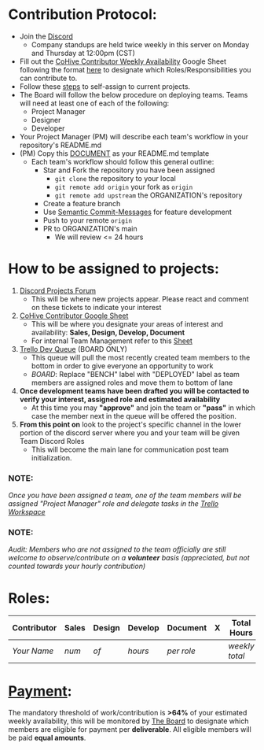# Contribution Protocol:

- Join the [Discord](https://discord.gg/Nzc6Xxdt5X)
  - Company standups are held twice weekly in this server on Monday and Thursday at 12:00pm (CST)
- Fill out the [CoHive Contributor Weekly Availability](https://docs.google.com/spreadsheets/d/1SJh6vwCMvt3bLdduPu461B226AfwCglzGdHAbSPjDeM/edit?usp=sharing) Google Sheet following the format [here](#Roles) to designate which Roles/Responsibilities you can contribute to.
- Follow these [steps](#How-to-be-assigned-to-projects) to self-assign to current projects.
- The Board will follow the below procedure on deploying teams. Teams will need at least one of each of the following:
    - Project Manager
    - Designer
    - Developer
- Your Project Manager (PM) will describe each team's workflow in your repository's README.md
- (PM) Copy this [DOCUMENT](./DEVELOPMENT.md) as your README.md template
    - Each team's workflow should follow this general outline:
      - Star and Fork the repository you have been assigned
        - `git clone` the repository to your local
        - `git remote add origin` your fork as `origin`
        - `git remote add upstream` the ORGANIZATION's repository
      - Create a feature branch
      - Use [Semantic Commit-Messages](https://gist.github.com/joshbuchea/6f47e86d2510bce28f8e7f42ae84c716) for feature development
      - Push to your remote `origin`
      - PR to ORGANIZATION's main
        - We will review <= 24 hours

# How to be assigned to projects:

1. [Discord Projects Forum](https://discord.gg/6SQVNFuT)
   - This will be where new projects appear. Please react and comment on these tickets to indicate your interest
2. [CoHive Contributor Google Sheet](https://docs.google.com/spreadsheets/d/1SJh6vwCMvt3bLdduPu461B226AfwCglzGdHAbSPjDeM/edit?usp=sharing)
   - This will be where you designate your areas of interest and availability: **Sales, Design, Develop, Document** 
   - For internal Team Management refer to this [Sheet](https://docs.google.com/spreadsheets/d/1IGHDlYuAeU_J4DGDyoRcAZOaE3TUo5O1A5Ij-fKgdiQ/edit#gid=0)
3. [Trello Dev Queue](https://trello.com/invite/b/uEa6SxkM/ATTI13c0f88b714a7ab7c8335648628c23afCC7AF9E6/cohive-company-pipeline) (BOARD ONLY)
   - This queue will pull the most recently created team members to the bottom in order to give everyone an opportunity to work
   - _BOARD_: Replace "BENCH" label with "DEPLOYED" label as team members are assigned roles and move them to bottom of lane
4. **Once development teams have been drafted you will be contacted to verify your interest, assigned role and estimated availability**
   - At this time you may **"approve"** and join the team or **"pass"** in which case the member next in the queue will be offered the position.
5. **From this point on** look to the project's specific channel in the lower portion of the discord server where you and your team will be given Team Discord Roles
   - This will become the main lane for communication post team initialization.

### NOTE:
_Once you have been assigned a team, one of the team members will be assigned "Project Manager" role and delegate tasks in the [Trello Workspace](https://trello.com/w/cohivesoftware)_
### NOTE:
_Audit: Members who are not assigned to the team officially are still welcome to observe/contribute on a **volunteer** basis (appreciated, but not counted towards your hourly contribution)_

# Roles:
| Contributor | Sales | Design | Develop | Document | X | Total Hours |
| ----------- | ----- | ------ | ------- | -------- | - | ----------- |
| _Your Name_ | _num_ |  _of_  |  _hours_|_per role_|   |_weekly total_|


# [Payment](./PAYMENT.md):
The mandatory threshold of work/contribution is **>64%** of your estimated weekly availability, this will be monitored by [The Board](./BOARD.md) to designate which members are eligible for payment per **deliverable**. All eligible members will be paid **equal amounts**.
